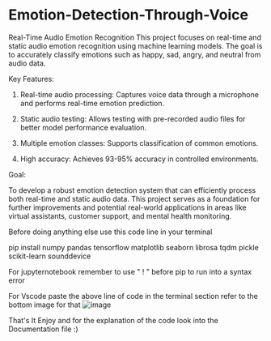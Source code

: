 # Emotion-Detection-Through-Voice
Real-Time Audio Emotion Recognition
This project focuses on real-time and static audio emotion recognition using machine learning models. The goal is to accurately classify emotions such as happy, sad, angry, and neutral from audio data.

Key Features:

1) Real-time audio processing: Captures voice data through a microphone and performs real-time emotion prediction.

2) Static audio testing: Allows testing with pre-recorded audio files for better model performance evaluation.

3) Multiple emotion classes: Supports classification of common emotions.

4) High accuracy: Achieves 93-95% accuracy in controlled environments.

Goal:

To develop a robust emotion detection system that can efficiently process both real-time and static audio data. This project serves as a foundation for further improvements and potential real-world applications in areas like virtual assistants, customer support, and mental health monitoring.


Before doing anything else use this code line in your terminal 

pip install numpy pandas tensorflow matplotlib seaborn librosa tqdm pickle scikit-learn sounddevice

For jupyternotebook remember to use " ! " before pip to run into a syntax error

For Vscode paste the above line of code in the terminal section refer to the bottom image for that
![image](https://github.com/user-attachments/assets/249462b3-ed29-4ce4-8daa-976d025f7bce)

That's It Enjoy and for the explanation of the code look into the Documentation file :)

